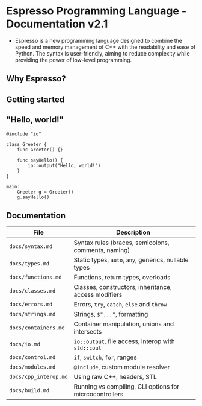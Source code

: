 # Espresso Programming Language - Documentation v2.1

- Espresso is a new programming language designed to combine the speed and memory management of C++ with the readability and ease of Python. The syntax is user-friendly, aiming to reduce complexity while providing the power of low-level programming.

## Why Espresso?

## Getting started

## "Hello, world!"
```
@include "io"

class Greeter {
    func Greeter() {}

    func sayHello() {
        io::output("Hello, world!")
    }
}

main:
    Greeter g = Greeter()
    g.sayHello()

```

## Documentation

| File                    | Description                                            |
| ----------------------- | ------------------------------------------------------ |
| `docs/syntax.md`        | Syntax rules (braces, semicolons, comments, naming)    |
| `docs/types.md`         | Static types, `auto`, `any`, generics, nullable types  |
| `docs/functions.md`     | Functions, return types, overloads                     |
| `docs/classes.md`       | Classes, constructors, inheritance, access modifiers   |
| `docs/errors.md`        | Errors, `try`, `catch`, `else` and `throw`             |
| `docs/strings.md`       | Strings, `$"..."`, formatting                          |
| `docs/containers.md`    | Container manipulation, unions and intersects          |
| `docs/io.md`            | `io::output`, file access, interop with `std::cout`    |
| `docs/control.md`       | `if`, `switch`, `for`, ranges                          |
| `docs/modules.md`       | `@include`, custom module resolver                     |
| `docs/cpp_interop.md`   | Using raw C++, headers, STL                            |
| `docs/build.md`         | Running vs compiling, CLI options for micrcocontrollers|




